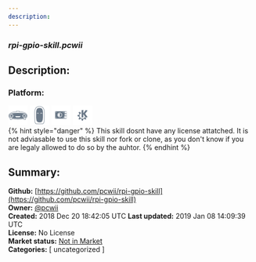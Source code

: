 ```yaml
---
description: 
---
```


### _rpi-gpio-skill.pcwii_  
## Description:  
  
  
  
### Platform:  
 ![Mark I](../.gitbook/assets/mark-1-icon.png)  ![Mark II](../.gitbook/assets/mark-2-icon.png)  ![Picroft](../.gitbook/assets/picroft-icon.png)  ![plasmoid](../.gitbook/assets/kde.png)   
{% hint style="danger" %}
This skill dosnt have any license attatched. It is not adviasable to use this skill nor fork or clone, as you don't know if you are legaly allowed to do so by the auhtor.
{% endhint %}
  
## Summary:  
**Github:** [https://github.com/pcwii/rpi-gpio-skill](https://github.com/pcwii/rpi-gpio-skill)  
**Owner:** [@pcwii](https://github.com/pcwii)  
**Created:** 2018 Dec 20 18:42:05 UTC  **Last updated:** 2019 Jan 08 14:09:39 UTC  
**License:** No License  
**Market status:** [Not in Market](https://market.mycroft.ai/skill/)  
**Categories:** [ uncategorized ]   
